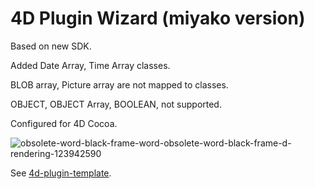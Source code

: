4D Plugin Wizard (miyako version)
====================

Based on new SDK.

Added Date Array, Time Array classes.

BLOB array, Picture array are not mapped to classes.

OBJECT, OBJECT Array, BOOLEAN, not supported.

Configured for 4D Cocoa.

![obsolete-word-black-frame-word-obsolete-word-black-frame-d-rendering-123942590](https://user-images.githubusercontent.com/1725068/78463940-29122280-771e-11ea-8be8-a7830725403e.jpg)

See [4d-plugin-template](https://github.com/miyako/4d-plugin-template).
